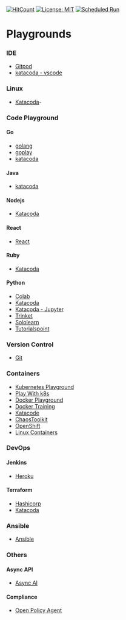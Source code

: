 [![HitCount](http://hits.dwyl.com/govindarajanv/playgrounds.svg)](http://hits.dwyl.com/govindarajanv/playgrounds)
[![License: MIT](https://img.shields.io/badge/License-MIT-yellow.svg)](https://opensource.org/licenses/MIT)
[![Scheduled Run](https://github.com/govindarajanv/awesome-playgrounds/actions/workflows/action.yml/badge.svg)](https://github.com/govindarajanv/awesome-playgrounds/actions/workflows/action.yml)

# Playgrounds

### IDE
- [Gitpod](https://gitpod.io/workspaces/)
- [katacoda - vscode](https://www.katacoda.com/courses/vscode/playground)

### Linux
- [Katacoda](https://www.katacoda.com/courses/linux/playground)- 

### Code Playground

#### Go
- [golang](https://play.golang.org/)
- [goplay](https://goplay.space/)
- [katacoda](https://www.katacoda.com/courses/golang/playground)

#### Java
- [katacoda](https://www.katacoda.com/courses/java/playground)

#### Nodejs
- [Katacoda](https://www.katacoda.com/courses/nodejs/playground)

#### React
- [React](https://codesandbox.io/dashboard/home)

#### Ruby
- [Katacoda](https://www.katacoda.com/courses/ruby/playground)

#### Python
- [Colab](https://colab.research.google.com/notebooks/intro.ipynb)
- [Katacoda](https://www.katacoda.com/courses/python/playground)
- [Katacoda - Jupyter](https://www.katacoda.com/courses/jupyter/playground)
- [Trinket](https://trinket.io/python/f7ad7f9864)
- [Sololearn](https://code.sololearn.com/cOAXyhEmN1f7)
- [Tutorialspoint](https://www.tutorialspoint.com/execute_python_online.php)

### Version Control
- [Git](https://learngitbranching.js.org/)
 
### Containers
- [Kubernetes Playground](https://labs.play-with-k8s.com/)
- [Play With k8s](https://training.play-with-kubernetes.com/kubernetes-workshop/)
- [Docker Playground](https://labs.play-with-docker.com/)
- [Docker Training](https://training.play-with-docker.com/)
- [Katacode](https://www.katacoda.com/courses/docker/playground)
- [ChaosToolkit](https://katacoda.com/chaostoolkit)
- [OpenShift](https://developers.redhat.com/courses/openshift/playground-openshift)
- [Linux Containers](https://linuxcontainers.org/lxd/try-it/)

### DevOps

#### Jenkins
- [Heroku](https://job-dsl.herokuapp.com/)

#### Terraform
- [Hashicorp](https://learn.hashicorp.com/tutorials/terraform/install-cli)
- [Katacoda](https://www.katacoda.com/courses/terraform/playground)

### Ansible
- [Ansible](https://developers.redhat.com/courses/ansible/web-server)

### Others

#### Async API
- [Async AI](https://playground.asyncapi.io/)

#### Compliance
- [Open Policy Agent](https://play.openpolicyagent.org/)


